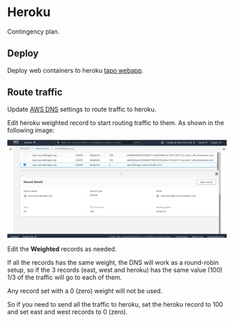 # Heroku

Contingency plan.

## Deploy

Deploy web containers to heroku [tapo webapp](https://dashboard.heroku.com/apps/tapo).

## Route traffic

Update [AWS DNS](https://console.aws.amazon.com/route53/v2/hostedzones#ListRecordSets/Z007316630R8ZSSQX09RD)
settings to route traffic to heroku.

Edit heroku weighted record to start routing traffic to them. As shown in the
following image:

![Image](./heroku-dns.png)

Edit the **Weighted** records as needed.

If all the records has the same weight, the DNS will work as a round-robin setup,
so if the 3 records (east, west and heroku) has the same value (100) 1/3 of the
traffic will go to each of them.

Any record set with a 0 (zero) weight will not be used.

So if you need to send all the traffic to heroku, set the heroku record to 100
and set east and west records to 0 (zero).
